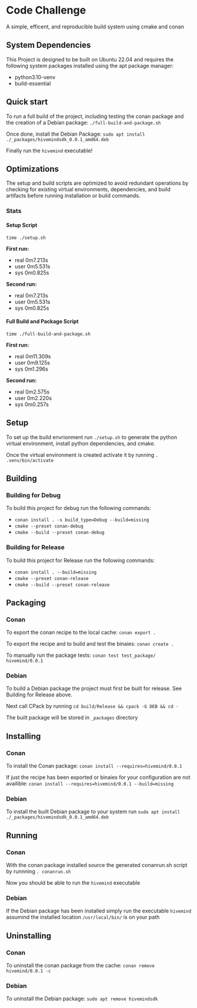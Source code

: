 # Code Challenge
A simple, efficent, and reproducible build system using cmake and conan

## System Dependencies
This Project is designed to be built on Ubuntu 22.04 and requires the following system packages installed using
the apt package manager:

- python3.10-venv
- build-essential

## Quick start
To run a full build of the project, including testing the conan package and the creation of a Debian package:
`./full-build-and-package.sh`

Once done, install the Debian Package: `sudo apt install ./_packages/hivemindsdk_0.0.1_amd64.deb`

Finally run the `hivemind` executable! 

## Optimizations
The setup and build scripts are optimized to avoid redundant operations by checking for existing virtual environments,
dependencies, and build artifacts before running installation or build commands.

### Stats
#### Setup Script
`time ./setup.sh`

**First run:**

- real    0m7.213s
- user    0m5.531s
- sys     0m0.825s

**Second run:**

- real    0m7.213s
- user    0m5.531s
- sys     0m0.825s

#### Full Build and Package Script
`time ./full-build-and-package.sh`


**First run:**

- real    0m11.309s
- user    0m9.125s
- sys     0m1.296s

**Second run:**

- real    0m2.575s
- user    0m2.220s
- sys     0m0.257s

## Setup
To set up the build envrionment run `./setup.sh` to generate the python virtual environment, install python
dependencies, and cmake.

Once the virtual environment is created activate it by running `. .venv/bin/activate`

## Building
### Building for Debug
To build this project for debug run the following commands:

- `conan install . -s build_type=Debug --build=missing`
- `cmake --preset conan-debug`
- `cmake --build --preset conan-debug`

### Building for Release
To build this project for Release run the following commands:

- `conan install . --build=missing`
- `cmake --preset conan-release`
- `cmake --build --preset conan-release`

## Packaging
### Conan
To export the conan recipe to the local cache: `conan export .`

To export the recipe and to build and test the binaies: `conan create .`

To manually run the package tests: `conan test test_package/ hivemind/0.0.1`

### Debian
To build a Debian package the project must first be built for release. See Building for Release above.

Next call CPack by running `cd build/Release && cpack -G DEB && cd -`

The built package will be stored in `_packages` directory

## Installing
### Conan
To install the Conan package: `conan install --requires=hivemind/0.0.1`

If just the recipe has been exported or binaies for your configuration are not availible:
`conan install --requires=hivemind/0.0.1 --build=missing`

### Debian
To install the built Debian package to your system run `sudo apt install ./_packages/hivemindsdk_0.0.1_amd64.deb`

## Running
### Conan
With the conan package installed source the generated conanrun.sh script by runnning `. conanrun.sh`

Now you should be able to run the `hivemind` executable

### Debian
If the Debian package has been installed simply run the executable `hivemind` assumind the installed location
`/usr/local/bin/` is on your path

## Uninstalling
### Conan
To uninstall the conan package from the cache: `conan remove hivemind/0.0.1 -c`

### Debian
To uninstall the Debian package: `sudo apt remove hivemindsdk`
